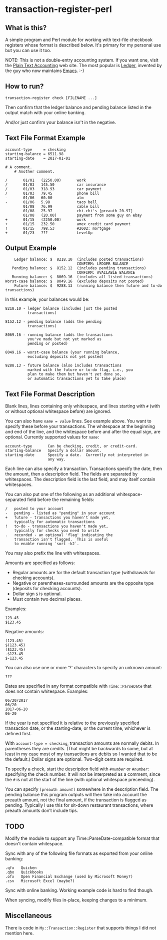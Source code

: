 # transaction-register-perl

## What is this?

A simple program and Perl module for working with text-file checkbook
registers whose format is described below.  It's primary for my
personal use but you can use it too.

NOTE: This is not a double-entry accounting system.  If you want one,
visit the [Plain Text Accounting](http://plaintextaccounting.org/) web
site. The most popular is [Ledger](http://ledger-cli.org/), invented
by the guy who now maintains
[Emacs](https://www.gnu.org/software/emacs/).  :-)

## How to run?

    transaction-register check [FILENAME ...]

Then confirm that the ledger balance and pending balance listed in the
output match with your online banking.

And/or just confirm your balance isn't in the negative.

## Text File Format Example

    account-type     = checking
    starting-balance = 6511.98
    starting-date    = 2017-01-01
    
    # A comment.
        # Another comment.

    /       01/01   (2250.00)       work
    /       01/03   145.50          car insurance
    /       01/03   318.93          car payment
    /       01/03   79.45           phone bill
    -       01/06   60.00           atm
    -       01/06   5.98            taco bell
            01/08   76.99           cable bill
            01/08   25.97           chi-chi's [preauth 20.97]
            01/08   (20.00)         payment from some guy on ebay
    +       01/15   (2250.00)       work
    +       01/15   232.50          amex credit card payment
    !       01/15   798.53          #2602: mortgage
    +       01/23   ???             LevelUp

## Output Example

        Ledger balance: $  8218.10  (includes posted transactions)
                                    CONFIRM: LEDGER BALANCE
       Pending balance: $  8152.12  (includes pending transactions)
                                    CONFIRM: AVAILABLE BALANCE
       Running balance: $  8069.16  (includes all listed transactions)
    Worst-case balance: $  8049.16  (excludes deposits not posted)
        Future balance: $  9288.13  (running balance then future and to-do transactions)

In this example, your balances would be:

    8218.10 - ledger balance (includes just the posted
              transactions)

    8152.12 - pending balance (adds the pending
              transactions)

    8069.16 - running balance (adds the transactions
              you've made but not yet marked as
              pending or posted)

    8049.16 - worst-case balance (your running balance,
              excluding deposits not yet posted)

    9288.13 - future balance (also includes transactions
              marked with the future or to-do flag, i.e., you
              plan to make them but haven't yet done so,
              or automatic transactions yet to take place)
              
## Text File Format Description

Blank lines, lines containing only whitespace, and lines starting with
`#` (with or without optional whitespace before) are ignored.

You can also have <code><var>name</var> = <var>value</var></code>
lines.  See example above.  You want to specify these before your
transactions.  The whitespace at the beginning and end of the line,
and the whitespace before and after the equal sign, are optional.
Currently supported values for <code><var>name</var></code>:

    account-type       Can be checking, credit, or credit-card.
    starting-balance   Specify a dollar amount.
    starting-date      Specify a date.  Currently not interpreted in
                       any way.

Each line can also specify a transaction.  Transactions specify the
date, then the amount, then a description field.  The fields are
separated by whitespaces.  The description field is the last field,
and may itself contain whitespaces.

You can also put one of the following as an additional
whitespace-separated field before the remaining fields:

    /   posted to your account
    -   pending - listed as "pending" in your account
    +   future - transactions you haven't made yet,
        typically for automatic transactions
    !   to-do - transactions you haven't made yet,
        typically for checks you need to write
    .   recorded - an optional 'flag' indicating the
        transaction isn't flagged.  This is useful
        to enable running `sort -k2`.
    
You may also prefix the line with whitespaces.

Amounts are specified as follows:

-   Regular amounts are for the default transaction type
    (withdrawals for checking accounts).
-   Negative or parentheses-surrounded amounts are the
    opposite type (deposits for checking accounts).
-   Dollar sign `$` is optional.
-   Must contain two decimal places.

Examples:

    123.45
    $123.45

Negative amounts:

    (123.45)
    $(123.45)
    ($123.45)
    -$123.45
    $-123.45

You can also use one or more '?' characters to specify an unknown
amount:

    ???

Dates are specified in any format compatible with `Time::ParseDate`
that does not contain whitespace.  Examples:

	06/20/2017
	06/20
	2017-06-20
	06-20

If the year is not specified it is relative to the previously
specified transaction date, or the starting-date, or the current time,
whichever is defined first.

With `account-type = checking`, transaction amounts are normally
debits.  In parentheses they are credits.  (That might be backwards to
some, but at least in my case most of my transactions are debits so I
wanted that to be the default.)  Dollar signs are optional.  Two-digit
cents are required.

To specify a check, start the description field with
<code>#<var>number</var></code> or <code>#<var>number</var>:</code>
specifying the check number.  It will not be interpreted as a comment,
since the `#` is not at the start of the line (with optional
whitespace preceeding).

You can specify <code>[preauth <var>amount</var>]</code> somewhere in
the description field.  The pending balance this program outputs will
then take into account the preauth amount, not the final amount, if
the transaction is flagged as pending.  Typically I use this for
sit-down restaurant transactions, where preauth amounts don&rsquo;t
include tips.



## TODO

Modify the module to support any Time::ParseDate-compatible format
that doesn't contain whitespace.

Sync with any of the following file formats as exported from your
online banking:

    .qfx   Quicken
    .qbo   Quickbooks
    .ofx   Open Financial Exchange (used by Microsoft Money?)
    .csv   Microsoft Excel (maybe?)

Sync with online banking.  Working example code is hard to find
though.

When syncing, modify files in-place, keeping changes to a minimum.

## Miscellaneous

There is code in `My::Transaction::Register` that supports things I
did not mention here.
